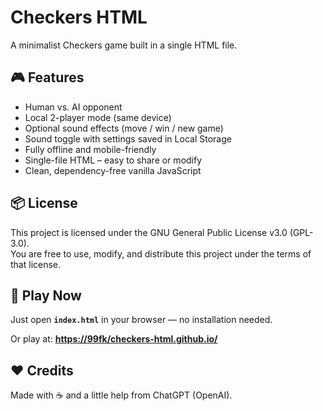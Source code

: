 # Checkers HTML
A minimalist Checkers game built in a single HTML file.

## 🎮 Features
- Human vs. AI opponent
- Local 2-player mode (same device)
- Optional sound effects (move / win / new game)
- Sound toggle with settings saved in Local Storage
- Fully offline and mobile-friendly
- Single-file HTML – easy to share or modify
- Clean, dependency-free vanilla JavaScript

## 📦 License
This project is licensed under the GNU General Public License v3.0 (GPL-3.0).  
You are free to use, modify, and distribute this project under the terms of that license.

## 🚀 Play Now
Just open **`index.html`** in your browser — no installation needed.  

Or play at:  **[https://99fk/checkers-html.github.io/](https://99fk/checkers-html.github.io/)**

## ❤️ Credits
Made with ☕ and a little help from ChatGPT (OpenAI).
